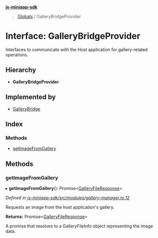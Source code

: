 **[js-miniapp-sdk](../README.md)**

> [Globals](../README.md) / GalleryBridgeProvider

# Interface: GalleryBridgeProvider

Interfaces to communicate with the Host application for gallery-related operations.

## Hierarchy

* **GalleryBridgeProvider**

## Implemented by

* [GalleryBridge](../classes/gallerybridge.md)

## Index

### Methods

* [getImageFromGallery](gallerybridgeprovider.md#getimagefromgallery)

## Methods

### getImageFromGallery

▸ **getImageFromGallery**(): Promise\<[GalleryFileResponse](galleryfileresponse.md)>

*Defined in [js-miniapp-sdk/src/modules/gallery-manager.ts:12](https://github.com/rakutentech/js-miniapp/blob/acdf92c/js-miniapp-sdk/src/modules/gallery-manager.ts#L12)*

Requests an image from the host application's gallery.

**Returns:** Promise\<[GalleryFileResponse](galleryfileresponse.md)>

A promise that resolves to a GalleryFileInfo object representing the image data.
